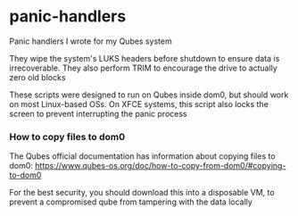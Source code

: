 # panic-handlers

Panic handlers I wrote for my Qubes system

They wipe the system's LUKS headers before shutdown to ensure data is irrecoverable. They also perform TRIM to encourage the drive to actually zero old blocks

These scripts were designed to run on Qubes inside dom0, but should work on most Linux-based OSs. On XFCE systems, this script also locks the screen to prevent interrupting the panic process

### How to copy files to dom0

The Qubes official documentation has information about copying files to dom0: https://www.qubes-os.org/doc/how-to-copy-from-dom0/#copying-to-dom0

For the best security, you should download this into a disposable VM, to prevent a compromised qube from tampering with the data locally
